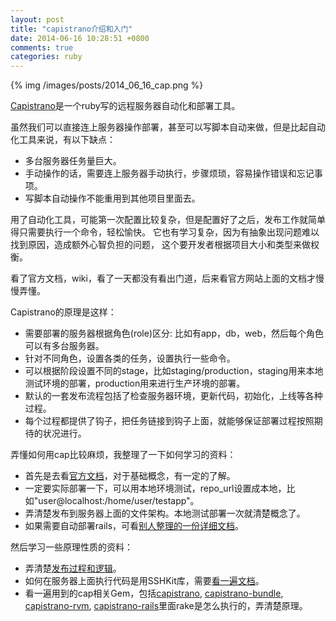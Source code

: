 ```yaml
---
layout: post
title: "capistrano介绍和入门"
date: 2014-06-16 10:28:51 +0800
comments: true
categories: ruby
---
```


{% img /images/posts/2014_06_16_cap.png %}

[Capistrano](http://capistranorb.com/)是一个ruby写的远程服务器自动化和部署工具。

虽然我们可以直接连上服务器操作部署，甚至可以写脚本自动来做，但是比起自动化工具来说，有以下缺点：

- 多台服务器任务量巨大。
- 手动操作的话，需要连上服务器手动执行，步骤烦琐，容易操作错误和忘记事项。
- 写脚本自动操作不能重用到其他项目里面去。

用了自动化工具，可能第一次配置比较复杂，但是配置好了之后，发布工作就简单得只需要执行一个命令，轻松愉快。
它也有学习复杂，因为有抽象出现问题难以找到原因，造成额外心智负担的问题，
这个要开发者根据项目大小和类型来做权衡。

看了官方文档，wiki，看了一天都没有看出门道，后来看官方网站上面的文档才慢慢弄懂。

Capistrano的原理是这样：

- 需要部署的服务器根据角色(role)区分: 比如有app，db，web，然后每个角色可以有多台服务器。
- 针对不同角色，设置各类的任务，设置执行一些命令。
- 可以根据阶段设置不同的stage，比如staging/production，staging用来本地测试环境的部署，production用来进行生产环境的部署。
- 默认的一套发布流程包括了检查服务器环境，更新代码，初始化，上线等各种过程。
- 每个过程都提供了钩子，把任务链接到钩子上面，就能够保证部署过程按照期待的状况进行。

弄懂如何用cap比较麻烦，我整理了一下如何学习的资料：

- 首先是去看[官方文档](http://capistranorb.com/)，对于基础概念，有一定的了解。
- 一定要实际部署一下，可以用本地环境测试，repo_url设置成本地，比如"user@localhost:/home/user/testapp"。
- 弄清楚发布到服务器上面的文件架构。本地测试部署一次就清楚概念了。
- 如果需要自动部署rails，可看[别人整理的一份详细文档](https://ruby-china.org/topics/18616?page=2#replies)。

然后学习一些原理性质的资料：

- 弄清楚[发布过程和逻辑](http://capistranorb.com/documentation/getting-started/flow/)。
- 如何在服务器上面执行代码是用SSHKit库，需要[看一遍文档](https://github.com/capistrano/sshkit)。
- 看一遍用到的cap相关Gem，包括[capistrano](https://github.com/capistrano/capistrano/tree/master/lib/capistrano/tasks), [capistrano-bundle](https://github.com/capistrano/bundler/blob/master/lib/capistrano/tasks/bundler.cap), [capistrano-rvm](https://github.com/capistrano/rvm/blob/master/lib/capistrano/tasks/rvm.rake), [capistrano-rails](https://github.com/capistrano/rails/blob/master/lib/capistrano/tasks/)里面rake是怎么执行的，弄清楚原理。


